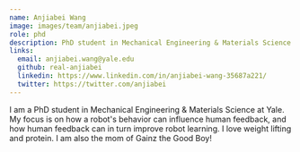 ```yaml
---
name: Anjiabei Wang
image: images/team/anjiabei.jpeg
role: phd
description: PhD student in Mechanical Engineering & Materials Science
links:
  email: anjiabei.wang@yale.edu
  github: real-anjiabei
  linkedin: https://www.linkedin.com/in/anjiabei-wang-35687a221/
  twitter: https://twitter.com/anjiabei
---
```


I am a PhD student in Mechanical Engineering & Materials Science at Yale. My focus is on how a robot's behavior can 
influence human feedback, and how human feedback can in turn improve robot learning. I love weight lifting and protein. 
I am also the mom of Gainz the Good Boy!
